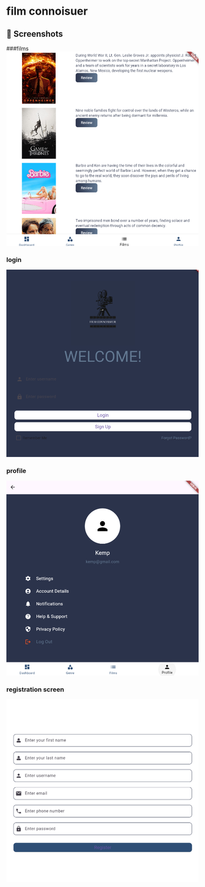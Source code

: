 # film connoisuer
## 📸 Screenshots

###films  
![Films screen](assets/screenshots/filmspg.png)

### login  
![login screen](assets/screenshots/loginpg.png)

### profile  
![profile screen](assets/screenshots/profilpg.png)

### registration screen
![registration screen](assets/screenshots/registerpg.png)


